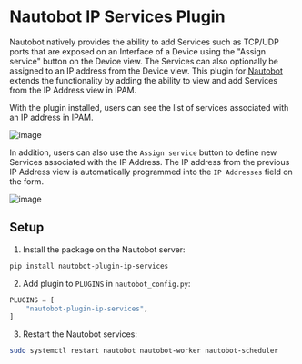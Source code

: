 # Nautobot IP Services Plugin

Nautobot natively provides the ability to add Services such as TCP/UDP ports that are exposed on an Interface of a Device using the "Assign service" button on the Device view. The Services can also optionally be assigned to an IP address from the Device view.  This plugin for [Nautobot](https://www.github.com/nautobot) extends the functionality by adding the ability to view and add Services from the IP Address view in IPAM.  
  
With the plugin installed, users can see the list of services associated with an IP address in IPAM.

![image](https://user-images.githubusercontent.com/6945229/182711099-9d07c716-a8a0-44f0-93eb-7d2763f77388.png)

In addition, users can also use the `Assign service` button to define new Services associated with the IP Address.  The IP address from the previous IP Address view is automatically programmed into the `IP Addresses` field on the form. 

![image](https://user-images.githubusercontent.com/6945229/182711414-a1f1636f-74cc-4d67-ba69-0867263e9076.png)

## Setup
1. Install the package on the Nautobot server:
```bash
pip install nautobot-plugin-ip-services
```
  
2. Add plugin to `PLUGINS` in `nautobot_config.py`:
```python
PLUGINS = [
    "nautobot-plugin-ip-services",
]
```
3. Restart the Nautobot services:
```bash
sudo systemctl restart nautobot nautobot-worker nautobot-scheduler 
```


